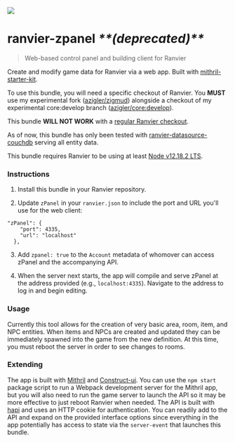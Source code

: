 ![](https://images.prismic.io/andrewzigler/dec91971-43b6-4aed-856d-ff4b5a655969_ranvier-zpanel.jpg?ixlib=gatsbyFP&auto=compress%2Cformat&fit=max&q=50&rect=0%2C0%2C1200%2C628&w=1200&h=628)

# ranvier-zpanel *\*\*(deprecated)\*\**

> Web-based control panel and building client for Ranvier

Create and modify game data for Ranvier via a web app. Built with [mithril-starter-kit](https://github.com/dhinesh03/mithril-starter-kit).

To use this bundle, you will need a specific checkout of Ranvier. You __MUST__ use my experimental fork ([azigler/zigmud](https://github.com/azigler/zigmud)) alongside a checkout of my experimental core:develop branch ([azigler/core:develop](https://github.com/azigler/core/tree/develop)).

This bundle __WILL NOT WORK__ with a [regular Ranvier checkout](https://github.com/RanvierMUD/ranviermud).

As of now, this bundle has only been tested with [ranvier-datasource-couchdb](https://github.com/azigler/ranvier-datasource-couchdb) serving all entity data.

This bundle requires Ranvier to be using at least [Node v12.18.2 LTS](https://nodejs.org/en/blog/release/v12.18.2/).

### Instructions

1. Install this bundle in your Ranvier repository.

2. Update `zPanel` in your `ranvier.json` to include the port and URL you'll use for the web client:

```
"zPanel": {
    "port": 4335,
    "url": "localhost"
  },
```

3. Add `zpanel: true` to the `Account` metadata of whomover can access zPanel and the accompanying API.

4. When the server next starts, the app will compile and serve zPanel at the address provided (e.g., `localhost:4335`). Navigate to the address to log in and begin editing.

### Usage

Currently this tool allows for the creation of very basic area, room, item, and NPC entities. When items and NPCs are created and updated they can be immediately spawned into the game from the new definition. At this time, you must reboot the server in order to see changes to rooms.

### Extending

The app is built with [Mithril](https://mithril.js.org/index.html) and [Construct-ui](https://vrimar.github.io/construct-ui/). You can use the `npm start` package script to run a Webpack development server for the Mithril app, but you will also need to run the game server to launch the API so it may be more effective to just reboot Ranvier when needed. The API is built with [hapi](https://hapi.dev/) and uses an HTTP cookie for authentication. You can readily add to the API and expand on the provided interface options since everything in the app potentially has access to state via the `server-event` that launches this bundle.
